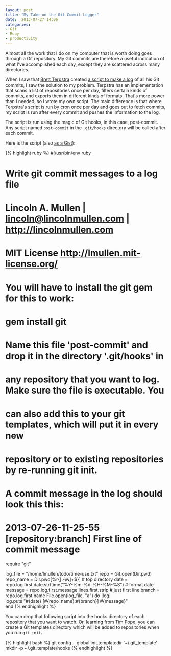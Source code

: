 ```yaml
---
layout: post
title: "My Take on the Git Commit Logger"
date:  2013-07-27 14:06
categories: 
- Git 
- Ruby
- productivity
---
```


Almost all the work that I do on my computer that is worth doing goes through a Git repository. My Git commits are therefore a useful indication of what I've accomplished each day, except they are scattered across many directories.

When I saw that [Brett Terpstra](http://brettterpstra.com/) created [a script to make a log]() of all his Git commits, I saw the solution to my problem. Terpstra has an implementation that scans a list of repositories once per day, filters certain kinds of commits, and exports them in different kinds of formats. That's more power than I needed, so I wrote my own script. The main difference is that where Terpstra's script is run by cron once per day and goes out to fetch commits, my script is run after every commit and pushes the information to the log. 

The script is run using the magic of Git hooks, in this case, post-commit. Any script named `post-commit` in the `.git/hooks` directory will be called after each commit.

Here is the script (also [as a Gist](https://gist.github.com/lmullen/6095650)):

{% highlight ruby %}
#!/usr/bin/env ruby

# Write git commit messages to a log file
# 
# Lincoln A. Mullen | lincoln@lincolnmullen.com | http://lincolnmullen.com
# MIT License <http://lmullen.mit-license.org/>
#
# You will have to install the git gem for this to work:
#   gem install git
#
# Name this file 'post-commit' and drop it in the directory '.git/hooks'  in
# any repository that you want to log. Make sure the file is executable. You
# can also add this to your git templates, which will put it in every new
# repository or to existing repositories by re-running git init.  
# 
# A commit message in the log should look this this:
#   2013-07-26-11-25-55 [repository:branch] First line of commit message

require "git"

log_file = "/home/lmullen/todo/time-use.txt"
repo = Git.open(Dir.pwd)
repo_name = Dir.pwd[%r{[\.\-\w]+$}]                       # top directory
date = repo.log.first.date.strftime("%Y-%m-%d-%H-%M-%S")  # format date
message = repo.log.first.message.lines.first.strip        # just first line
branch = repo.log.first.name
File.open(log_file, "a") do |log|                        
  log.puts "#{date} [#{repo_name}:#{branch}] #{message}"  
end
{% endhighlight %}

You can drop that following script into the hooks directory of each repository that you want to watch. Or, learning from [Tim Pope](http://tbaggery.com/2011/08/08/effortless-ctags-with-git.html), you can create a Git templates directory which will be added to repositories when you run `git init`.

{% highlight bash %}
git config --global init.templatedir '~/.git_template'
mkdir -p ~/.git_template/hooks
{% endhighlight %}
